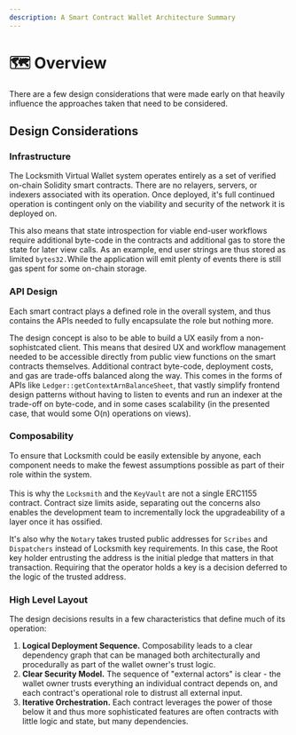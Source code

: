 ```yaml
---
description: A Smart Contract Wallet Architecture Summary
---
```


# 🗺 Overview

There are a few design considerations that were made early on that heavily influence the approaches taken that need to be considered.

## Design Considerations

### Infrastructure

The Locksmith Virtual Wallet system operates entirely as a set of verified on-chain Solidity smart contracts. There are no relayers, servers, or indexers associated with its operation. Once deployed, it's full continued operation is contingent only on the viability and security of the network it is deployed on.

This also means that state introspection for viable end-user workflows require additional byte-code in the contracts and additional gas to store the state for later view calls. As an example, end user strings are thus stored as limited `bytes32.`While the application will emit plenty of events there is still gas spent for some on-chain storage.

### API Design

Each smart contract plays a defined role in the overall system, and thus contains the APIs needed to fully encapsulate the role but nothing more.&#x20;

The design concept is also to be able to build a UX easily from a non-sophistcated client. This means that desired UX and workflow management needed to be accessible directly from public view functions on the smart contracts themselves. Additional contract byte-code, deployment costs, and gas are trade-offs balanced along the way. This comes in the forms of APIs like `Ledger::getContextArnBalanceSheet`, that vastly simplify frontend design patterns without having to listen to events and run an indexer at the trade-off on byte-code, and in some cases scalability (in the presented case, that would some O(n) operations on views).

### Composability

To ensure that Locksmith could be easily extensible by anyone, each component needs to make the fewest assumptions possible as part of their role within the system.\
\
This is why the `Locksmith` and the `KeyVault` are not a single ERC1155 contract. Contract size limits aside, separating out the concerns also enables the development team to incrementally lock the upgradeability of a layer once it has ossified.

&#x20;It's also why the `Notary` takes trusted public addresses for `Scribes` and `Dispatchers` instead of Locksmith key requirements. In this case, the Root key holder entrusting the address is the initial pledge that matters in that transaction. Requiring that the operator holds a key is a decision deferred to the logic of the trusted address.

### High Level Layout

The design decisions results in a few characteristics that define much of its operation:

1. **Logical Deployment Sequence.** Composability leads to a clear dependency graph that can be managed both architecturally and procedurally as part of the wallet owner's trust logic.
2. **Clear Security Model.** The sequence of "external actors" is clear - the wallet owner trusts everything an individual contract depends on, and each contract's operational role to distrust all external input.&#x20;
3. **Iterative Orchestration.** Each contract leverages the power of those below it and thus more sophisticated features are often contracts with little logic and state, but many dependencies.



